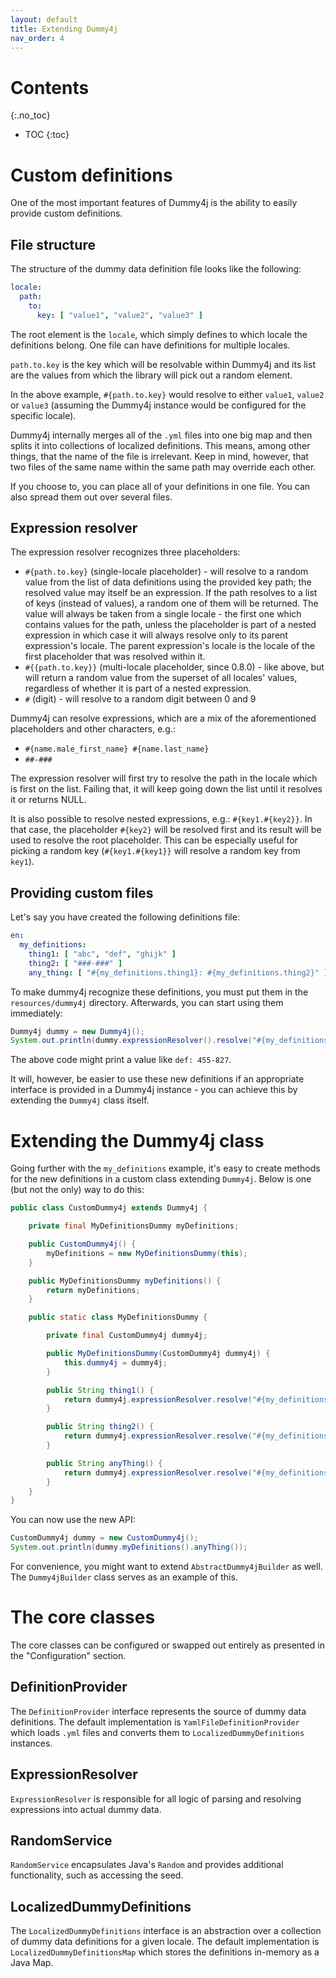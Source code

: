 ```yaml
---
layout: default
title: Extending Dummy4j
nav_order: 4
---
```


# Contents
{:.no_toc}

* TOC
{:toc}

# Custom definitions

One of the most important features of Dummy4j is the ability to easily provide custom definitions.

## File structure

The structure of the dummy data definition file looks like the following:
```yaml
locale:
  path:
    to:
      key: [ "value1", "value2", "value3" ]
```

The root element is the `locale`, which simply defines to which locale the definitions belong. One file can have
definitions for multiple locales.

`path.to.key` is the key which will be resolvable within Dummy4j and its list are the values from which the library
will pick out a random element.

In the above example, `#{path.to.key}` would resolve to either `value1`, `value2` or `value3` (assuming the Dummy4j instance
would be configured for the specific locale).

Dummy4j internally merges all of the `.yml` files into one big map and then splits it into collections of localized
definitions. This means, among other things, that the name of the file is irrelevant. Keep in mind, however, that two
files of the same name within the same path may override each other.

If you choose to, you can place all of your definitions in one file. You can also spread them out over several files.

## Expression resolver

The expression resolver recognizes three placeholders:
* `#{path.to.key}` (single-locale placeholder) - will resolve to a random value from the list of data definitions using
 the provided key path; the resolved value may itself be an expression. If the path resolves to a list of keys
 (instead of values), a random one of them will be returned.
 The value will always be taken from a single locale - the first one which contains values for the path, unless the
 placeholder is part of a nested expression in which case it will always resolve only to its parent expression's 
 locale. The parent expression's locale is the locale of the first placeholder that was resolved within it.
* `#{{path.to.key}}` (multi-locale placeholder, since 0.8.0) - like above, but will return a random value from the
  superset of all locales' values, regardless of whether it is part of a nested expression.
* `#` (digit) - will resolve to a random digit between 0 and 9

Dummy4j can resolve expressions, which are a mix of the aforementioned placeholders and other characters, e.g.:

* `#{name.male_first_name} #{name.last_name}`
* `##-###`

The expression resolver will first try to resolve the path in the locale which is first on the list. Failing that,
it will keep going down the list until it resolves it or returns NULL.

It is also possible to resolve nested expressions, e.g.:
`#{key1.#{key2}}`.
In that case, the placeholder `#{key2}` will be resolved first and its result will be used to resolve
the root placeholder. This can be especially useful for picking a random key
(`#{key1.#{key1}}` will resolve a random key from `key1`).

## Providing custom files

Let's say you have created the following definitions file:
```yaml
en:
  my_definitions:
    thing1: [ "abc", "def", "ghijk" ]
    thing2: [ "###-###" ]
    any_thing: [ "#{my_definitions.thing1}: #{my_definitions.thing2}" ]
``` 

To make dummy4j recognize these definitions, you must put them in the `resources/dummy4j` directory. Afterwards, you can
start using them immediately:
```java
Dummy4j dummy = new Dummy4j();
System.out.println(dummy.expressionResolver().resolve("#{my_definitions.any_thing}"));
```

The above code might print a value like `def: 455-827`.

It will, however, be easier to use these new definitions if an appropriate interface is provided in a Dummy4j
instance - you can achieve this by extending the `Dummy4j` class itself.

# Extending the Dummy4j class

Going further with the `my_definitions` example, it's easy to create methods for the new definitions in a custom
class extending
`Dummy4j`. Below is one (but not the only) way to do this:

```java
public class CustomDummy4j extends Dummy4j {

    private final MyDefinitionsDummy myDefinitions;

    public CustomDummy4j() {
        myDefinitions = new MyDefinitionsDummy(this);
    }

    public MyDefinitionsDummy myDefinitions() {
        return myDefinitions;
    }

    public static class MyDefinitionsDummy {

        private final CustomDummy4j dummy4j;

        public MyDefinitionsDummy(CustomDummy4j dummy4j) {
            this.dummy4j = dummy4j;
        }

        public String thing1() {
            return dummy4j.expressionResolver.resolve("#{my_definitions.thing1}");
        }

        public String thing2() {
            return dummy4j.expressionResolver.resolve("#{my_definitions.thing2}");
        }

        public String anyThing() {
            return dummy4j.expressionResolver.resolve("#{my_definitions.any_thing}");
        }
    }
}
```

You can now use the new API:
```java
CustomDummy4j dummy = new CustomDummy4j();
System.out.println(dummy.myDefinitions().anyThing());
```

For convenience, you might want to extend `AbstractDummy4jBuilder` as well. The `Dummy4jBuilder` class serves as an
example of this.

# The core classes

The core classes can be configured or swapped out entirely as presented in the "Configuration" section.

## DefinitionProvider

The `DefinitionProvider` interface represents the source of dummy data definitions. The default implementation is
`YamlFileDefinitionProvider` which loads `.yml` files and converts them to `LocalizedDummyDefinitions` instances.

## ExpressionResolver

`ExpressionResolver` is responsible for all logic of parsing and resolving expressions into actual dummy data.

## RandomService

`RandomService` encapsulates Java's `Random` and provides additional functionality, such as accessing the seed.

## LocalizedDummyDefinitions

The `LocalizedDummyDefinitions` interface is an abstraction over a collection of dummy data definitions for a given
locale. The default implementation is `LocalizedDummyDefinitionsMap` which stores the definitions in-memory as a Java
Map.
